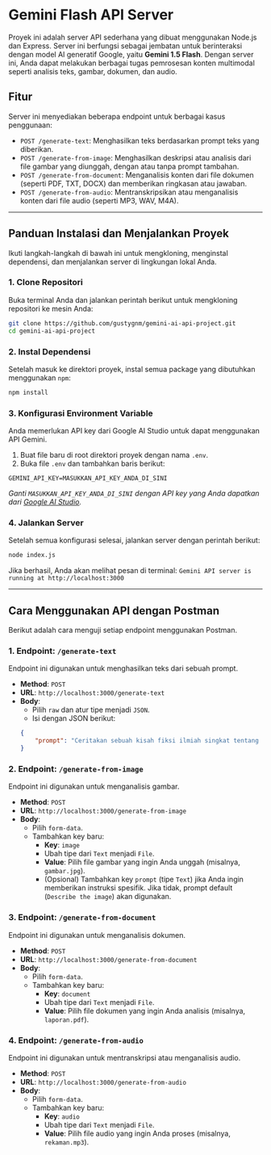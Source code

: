 # Gemini Flash API Server

Proyek ini adalah server API sederhana yang dibuat menggunakan Node.js dan Express. Server ini berfungsi sebagai jembatan untuk berinteraksi dengan model AI generatif Google, yaitu **Gemini 1.5 Flash**. Dengan server ini, Anda dapat melakukan berbagai tugas pemrosesan konten multimodal seperti analisis teks, gambar, dokumen, dan audio.

## Fitur

Server ini menyediakan beberapa endpoint untuk berbagai kasus penggunaan:

-   `POST /generate-text`: Menghasilkan teks berdasarkan prompt teks yang diberikan.
-   `POST /generate-from-image`: Menghasilkan deskripsi atau analisis dari file gambar yang diunggah, dengan atau tanpa prompt tambahan.
-   `POST /generate-from-document`: Menganalisis konten dari file dokumen (seperti PDF, TXT, DOCX) dan memberikan ringkasan atau jawaban.
-   `POST /generate-from-audio`: Mentranskripsikan atau menganalisis konten dari file audio (seperti MP3, WAV, M4A).

---

## Panduan Instalasi dan Menjalankan Proyek

Ikuti langkah-langkah di bawah ini untuk mengkloning, menginstal dependensi, dan menjalankan server di lingkungan lokal Anda.

### 1. Clone Repositori

Buka terminal Anda dan jalankan perintah berikut untuk mengkloning repositori ke mesin Anda:

```bash
git clone https://github.com/gustygnm/gemini-ai-api-project.git
cd gemini-ai-api-project
```

### 2. Instal Dependensi

Setelah masuk ke direktori proyek, instal semua package yang dibutuhkan menggunakan `npm`:

```bash
npm install
```

### 3. Konfigurasi Environment Variable

Anda memerlukan API key dari Google AI Studio untuk dapat menggunakan API Gemini.

1.  Buat file baru di root direktori proyek dengan nama `.env`.
2.  Buka file `.env` dan tambahkan baris berikut:

```
GEMINI_API_KEY=MASUKKAN_API_KEY_ANDA_DI_SINI
```
*Ganti `MASUKKAN_API_KEY_ANDA_DI_SINI` dengan API key yang Anda dapatkan dari [Google AI Studio](https://aistudio.google.com/app/apikey).*

### 4. Jalankan Server

Setelah semua konfigurasi selesai, jalankan server dengan perintah berikut:

```bash
node index.js
```

Jika berhasil, Anda akan melihat pesan di terminal:
`Gemini API server is running at http://localhost:3000`

---

## Cara Menggunakan API dengan Postman

Berikut adalah cara menguji setiap endpoint menggunakan Postman.

### 1. Endpoint: `/generate-text`

Endpoint ini digunakan untuk menghasilkan teks dari sebuah prompt.

-   **Method**: `POST`
-   **URL**: `http://localhost:3000/generate-text`
-   **Body**:
    -   Pilih `raw` dan atur tipe menjadi `JSON`.
    -   Isi dengan JSON berikut:
    ```json
    {
        "prompt": "Ceritakan sebuah kisah fiksi ilmiah singkat tentang perjalanan waktu."
    }
    ```

### 2. Endpoint: `/generate-from-image`

Endpoint ini digunakan untuk menganalisis gambar.

-   **Method**: `POST`
-   **URL**: `http://localhost:3000/generate-from-image`
-   **Body**:
    -   Pilih `form-data`.
    -   Tambahkan key baru:
        -   **Key**: `image`
        -   Ubah tipe dari `Text` menjadi `File`.
        -   **Value**: Pilih file gambar yang ingin Anda unggah (misalnya, `gambar.jpg`).
        -   (Opsional) Tambahkan key `prompt` (tipe `Text`) jika Anda ingin memberikan instruksi spesifik. Jika tidak, prompt default (`Describe the image`) akan digunakan.

### 3. Endpoint: `/generate-from-document`

Endpoint ini digunakan untuk menganalisis dokumen.

-   **Method**: `POST`
-   **URL**: `http://localhost:3000/generate-from-document`
-   **Body**:
    -   Pilih `form-data`.
    -   Tambahkan key baru:
        -   **Key**: `document`
        -   Ubah tipe dari `Text` menjadi `File`.
        -   **Value**: Pilih file dokumen yang ingin Anda analisis (misalnya, `laporan.pdf`).

### 4. Endpoint: `/generate-from-audio`

Endpoint ini digunakan untuk mentranskripsi atau menganalisis audio.

-   **Method**: `POST`
-   **URL**: `http://localhost:3000/generate-from-audio`
-   **Body**:
    -   Pilih `form-data`.
    -   Tambahkan key baru:
        -   **Key**: `audio`
        -   Ubah tipe dari `Text` menjadi `File`.
        -   **Value**: Pilih file audio yang ingin Anda proses (misalnya, `rekaman.mp3`). 
